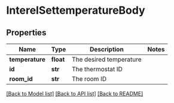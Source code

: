# InterelSettemperatureBody

## Properties
Name | Type | Description | Notes
------------ | ------------- | ------------- | -------------
**temperature** | **float** | The desired temperature | 
**id** | **str** | The thermostat ID | 
**room_id** | **str** | The room ID | 

[[Back to Model list]](../README.md#documentation-for-models) [[Back to API list]](../README.md#documentation-for-api-endpoints) [[Back to README]](../README.md)

